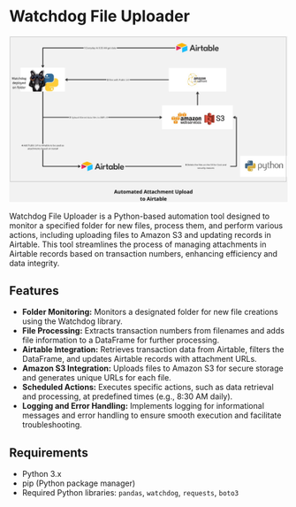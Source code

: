 # Watchdog File Uploader

![model_diagram](images/workflow.jpg)

Watchdog File Uploader is a Python-based automation tool designed to monitor a specified folder for new files, process them, and perform various actions, including uploading files to Amazon S3 and updating records in Airtable. This tool streamlines the process of managing attachments in Airtable records based on transaction numbers, enhancing efficiency and data integrity.

## Features

- **Folder Monitoring:** Monitors a designated folder for new file creations using the Watchdog library.
- **File Processing:** Extracts transaction numbers from filenames and adds file information to a DataFrame for further processing.
- **Airtable Integration:** Retrieves transaction data from Airtable, filters the DataFrame, and updates Airtable records with attachment URLs.
- **Amazon S3 Integration:** Uploads files to Amazon S3 for secure storage and generates unique URLs for each file.
- **Scheduled Actions:** Executes specific actions, such as data retrieval and processing, at predefined times (e.g., 8:30 AM daily).
- **Logging and Error Handling:** Implements logging for informational messages and error handling to ensure smooth execution and facilitate troubleshooting.

## Requirements

- Python 3.x
- pip (Python package manager)
- Required Python libraries: `pandas`, `watchdog`, `requests`, `boto3`